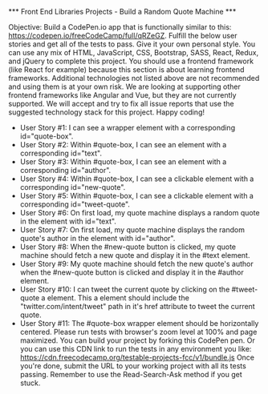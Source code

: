 *** Front End Libraries Projects - Build a Random Quote Machine ***

Objective: Build a CodePen.io app that is functionally similar to this: https://codepen.io/freeCodeCamp/full/qRZeGZ.
Fulfill the below user stories and get all of the tests to pass. Give it your own personal style.
You can use any mix of HTML, JavaScript, CSS, Bootstrap, SASS, React, Redux, and jQuery to complete this project. You should use a frontend framework (like React for example) because this section is about learning frontend frameworks. Additional technologies not listed above are not recommended and using them is at your own risk. We are looking at supporting other frontend frameworks like Angular and Vue, but they are not currently supported. We will accept and try to fix all issue reports that use the suggested technology stack for this project. Happy coding!
* User Story #1: I can see a wrapper element with a corresponding id="quote-box".
* User Story #2: Within #quote-box, I can see an element with a corresponding id="text".
* User Story #3: Within #quote-box, I can see an element with a corresponding id="author".
* User Story #4: Within #quote-box, I can see a clickable element with a corresponding id="new-quote".
* User Story #5: Within #quote-box, I can see a clickable element with a corresponding id="tweet-quote".
* User Story #6: On first load, my quote machine displays a random quote in the element with id="text".
* User Story #7: On first load, my quote machine displays the random quote's author in the element with id="author".
* User Story #8: When the #new-quote button is clicked, my quote machine should fetch a new quote and display it in the #text element.
* User Story #9: My quote machine should fetch the new quote's author when the #new-quote button is clicked and display it in the #author element.
* User Story #10: I can tweet the current quote by clicking on the #tweet-quote a element. This a element should include the "twitter.com/intent/tweet" path in it's href attribute to tweet the current quote.
* User Story #11: The #quote-box wrapper element should be horizontally centered. Please run tests with browser's zoom level at 100% and page maximized.
You can build your project by forking this CodePen pen. Or you can use this CDN link to run the tests in any environment you like: https://cdn.freecodecamp.org/testable-projects-fcc/v1/bundle.js
Once you're done, submit the URL to your working project with all its tests passing.
Remember to use the Read-Search-Ask method if you get stuck.
